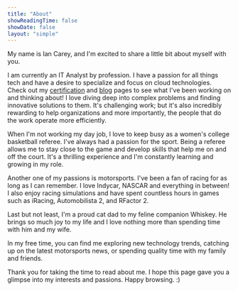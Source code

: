 ```yaml
---
title: "About"
showReadingTime: false
showDate: false
layout: "simple"
---
```

My name is Ian Carey, and I'm excited to share a little bit about myself with you.

I am currently an IT Analyst by profession. I have a passion for all things tech and have a desire to specialize and focus on cloud technologies. Check out my [certification](https://iancarey.io/certifications) and [blog](https://iancarey.io/blog) pages to see what I've been working on and thinking about! I love diving deep into complex problems and finding innovative solutions to them. It's challenging work; but it's also incredibly rewarding to help organizations and more importantly, the people that do the work operate more efficiently.

When I'm not working my day job, I love to keep busy as a women's college basketball referee. I've always had a passion for the sport. Being a referee allows me to stay close to the game and develop skills that help me on and off the court. It's a thrilling experience and I'm constantly learning and growing in my role.

Another one of my passions is motorsports. I've been a fan of racing for as long as I can remember. I love Indycar, NASCAR and everything in between! I also enjoy racing simulations and have spent countless hours in games such as iRacing, Automobilista 2, and RFactor 2.

Last but not least, I'm a proud cat dad to my feline companion Whiskey. He brings so much joy to my life and I love nothing more than spending time with him and my wife.

In my free time, you can find me exploring new technology trends, catching up on the latest motorsports news, or spending quality time with my family and friends.

Thank you for taking the time to read about me. I hope this page gave you a glimpse into my interests and passions.
Happy browsing. :)














